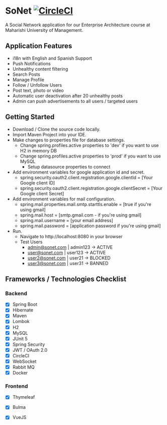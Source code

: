 # SoNet [![CircleCI](https://circleci.com/gh/jonathangetachew/SoNet.svg?style=svg)](https://circleci.com/gh/jonathangetachew/SoNet)
A Social Network application for our Enterprise Architecture course at Maharishi University of Management.

## Application Features
* i18n with English and Spanish Support
* Push Notifications
* Unhealthy content filtering
* Search Posts
* Manage Profile
* Follow / Unfollow Users
* Post text, photo or video
* Automatic user deactivation after 20 unhealthy posts
* Admin can push advertisements to all users / targeted users

## Getting Started
* Download / Clone the source code locally.
* Import Maven Project into your IDE.
* Make changes to properties file for database settings.
    * Change spring.profiles.active properties to 'dev' if you want to use H2 in memory DB
    * Change spring.profiles.active properties to 'prod' if you want to use MySQL
        * Setup datasource properties to connect
* Add environment variables for google application id and secret.
    * spring.security.oauth2.client.registration.google.clientId = [Your Google client ID]
    * spring.security.oauth2.client.registration.google.clientSecret = [Your Google client Secret]
* Add environment variables for mail configuration.
    * spring.mail.properties.mail.smtp.starttls.enable = [true if you're using gmail]
    * spring.mail.host = [smtp.gmail.com - if you're using gmail]
    * spring.mail.username = [your email address]
    * spring.mail.password = [application password if you're using gmail]
* Run.
    * Navigate to http://localhost:8080 in your browser
    * Test Users
        * admin@sonet.com | admin123 -> ACTIVE
        * user@sonet.com | user123 -> ACTIVE
        * user2@sonet.com | user21 -> BLOCKED
        * user3@sonet.com | user31 -> BANNED

## Frameworks / Technologies Checklist
### Backend
* [x] Spring Boot
* [x] Hibernate
* [x] Maven
* [x] Lombok
* [x] H2
* [x] MySQL
* [x] JUnit 5
* [x] Spring Security
* [x] JWT / OAuth 2.0
* [x] CircleCI
* [x] WebSocket
* [x] Rabbit MQ
* [x] Docker

### Frontend
* [x] Thymeleaf
* [x] Bulma
* [x] VueJS

